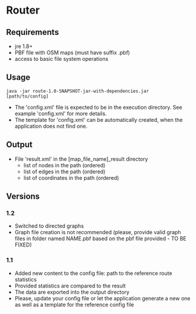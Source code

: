 # Router

## Requirements ##

- jre 1.8+
- PBF file with OSM maps (must have suffix .pbf)
- access to basic file system operations 

## Usage ##

    java -jar route-1.0-SNAPSHOT-jar-with-dependencies.jar [path/to/config]

- The 'config.xml' file is expected to be in the execution directory. See example 'config.xml' for more details.
- The template for 'config.xml' can be automatically created, when the application does not find one.

## Output ##

- File 'result.xml' in the [map_file_name]_result directory
    - list of nodes in the path (ordered)
    - list of edges in the path (ordered)
    - list of coordinates in the path (ordered)

## Versions ##

### 1.2 ###
- Switched to directed graphs
- Graph file creation is not recommended (please, provide valid graph files in folder named NAME.pbf based on the pbf file provided - TO BE FIXED)

### 1.1 ###
- Added new content to the config file: path to the reference route statistics
- Provided statistics are compared to the result
- The data are exported into the output directory
- Please, update your config file or let the application generate a new one as well as a template for the reference config file
